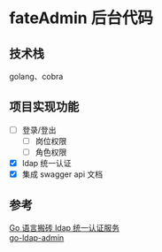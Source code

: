# fateAdmin 后台代码

## 技术栈

golang、cobra

## 项目实现功能

- [ ] 登录/登出
  - [ ] 岗位权限
  - [ ] 角色权限
- [x] ldap 统一认证
- [x] 集成 swagger api 文档

## 参考

[Go 语言搬砖 ldap 统一认证服务](https://juejin.cn/post/7030968139924013087) </br>
[go-ldap-admin](https://github.com/eryajf/go-ldap-admin) </br>
